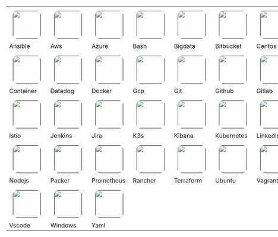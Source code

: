 <!-- LOGOS START -->
<div style="text-align: center; display: inline-block; background-color: #lightblue">

|    |    |    |    |    |    |    |    |    |    | 
| --- | --- | --- | --- | --- | --- | --- | --- | --- | --- | 
|<a href=""><img src="../resources/images/logos/logos_ansible.svg" style="border-radius: 20px; padding: 10px; width:75px;height:75px;"/></a><br/> Ansible |<a href=""><img src="../resources/images/logos/logos_aws.svg" style="border-radius: 20px; padding: 10px; width:75px;height:75px;"/></a><br/> Aws |<a href=""><img src="../resources/images/logos/logos_azure.svg" style="border-radius: 20px; padding: 10px; width:75px;height:75px;"/></a><br/> Azure |<a href=""><img src="../resources/images/logos/logos_bash.svg" style="border-radius: 20px; padding: 10px; width:75px;height:75px;"/></a><br/> Bash |<a href=""><img src="../resources/images/logos/logos_bigdata.svg" style="border-radius: 20px; padding: 10px; width:75px;height:75px;"/></a><br/> Bigdata |<a href=""><img src="../resources/images/logos/logos_bitbucket.svg" style="border-radius: 20px; padding: 10px; width:75px;height:75px;"/></a><br/> Bitbucket |<a href=""><img src="../resources/images/logos/logos_centos.svg" style="border-radius: 20px; padding: 10px; width:75px;height:75px;"/></a><br/> Centos |<a href=""><img src="../resources/images/logos/logos_cicd.svg" style="border-radius: 20px; padding: 10px; width:75px;height:75px;"/></a><br/> Cicd |<a href=""><img src="../resources/images/logos/logos_circleci.svg" style="border-radius: 20px; padding: 10px; width:75px;height:75px;"/></a><br/> Circleci |<a href=""><img src="../resources/images/logos/logos_consul.svg" style="border-radius: 20px; padding: 10px; width:75px;height:75px;"/></a><br/> Consul |
<a href=""><img src="../resources/images/logos/logos_container.svg" style="border-radius: 20px; padding: 10px; width:75px;height:75px;"/></a><br/> Container |<a href=""><img src="../resources/images/logos/logos_datadog.svg" style="border-radius: 20px; padding: 10px; width:75px;height:75px;"/></a><br/> Datadog |<a href=""><img src="../resources/images/logos/logos_docker.svg" style="border-radius: 20px; padding: 10px; width:75px;height:75px;"/></a><br/> Docker |<a href=""><img src="../resources/images/logos/logos_gcp.svg" style="border-radius: 20px; padding: 10px; width:75px;height:75px;"/></a><br/> Gcp |<a href=""><img src="../resources/images/logos/logos_git.svg" style="border-radius: 20px; padding: 10px; width:75px;height:75px;"/></a><br/> Git |<a href=""><img src="../resources/images/logos/logos_github.svg" style="border-radius: 20px; padding: 10px; width:75px;height:75px;"/></a><br/> Github |<a href=""><img src="../resources/images/logos/logos_gitlab.svg" style="border-radius: 20px; padding: 10px; width:75px;height:75px;"/></a><br/> Gitlab |<a href=""><img src="../resources/images/logos/logos_go.svg" style="border-radius: 20px; padding: 10px; width:75px;height:75px;"/></a><br/> Go |<a href=""><img src="../resources/images/logos/logos_grafana.svg" style="border-radius: 20px; padding: 10px; width:75px;height:75px;"/></a><br/> Grafana |<a href=""><img src="../resources/images/logos/logos_helm.svg" style="border-radius: 20px; padding: 10px; width:75px;height:75px;"/></a><br/> Helm |
<a href=""><img src="../resources/images/logos/logos_istio.svg" style="border-radius: 20px; padding: 10px; width:75px;height:75px;"/></a><br/> Istio |<a href=""><img src="../resources/images/logos/logos_jenkins.svg" style="border-radius: 20px; padding: 10px; width:75px;height:75px;"/></a><br/> Jenkins |<a href=""><img src="../resources/images/logos/logos_jira.svg" style="border-radius: 20px; padding: 10px; width:75px;height:75px;"/></a><br/> Jira |<a href=""><img src="../resources/images/logos/logos_k3s.svg" style="border-radius: 20px; padding: 10px; width:75px;height:75px;"/></a><br/> K3s |<a href=""><img src="../resources/images/logos/logos_kibana.svg" style="border-radius: 20px; padding: 10px; width:75px;height:75px;"/></a><br/> Kibana |<a href=""><img src="../resources/images/logos/logos_kubernetes.svg" style="border-radius: 20px; padding: 10px; width:75px;height:75px;"/></a><br/> Kubernetes |<a href=""><img src="../resources/images/logos/logos_linkedIn.svg" style="border-radius: 20px; padding: 10px; width:75px;height:75px;"/></a><br/> LinkedIn |<a href=""><img src="../resources/images/logos/logos_linux.svg" style="border-radius: 20px; padding: 10px; width:75px;height:75px;"/></a><br/> Linux |<a href=""><img src="../resources/images/logos/logos_logstash.svg" style="border-radius: 20px; padding: 10px; width:75px;height:75px;"/></a><br/> Logstash |<a href=""><img src="../resources/images/logos/logos_markdown.svg" style="border-radius: 20px; padding: 10px; width:75px;height:75px;"/></a><br/> Markdown |
<a href=""><img src="../resources/images/logos/logos_nodejs.svg" style="border-radius: 20px; padding: 10px; width:75px;height:75px;"/></a><br/> Nodejs |<a href=""><img src="../resources/images/logos/logos_packer.svg" style="border-radius: 20px; padding: 10px; width:75px;height:75px;"/></a><br/> Packer |<a href=""><img src="../resources/images/logos/logos_prometheus.svg" style="border-radius: 20px; padding: 10px; width:75px;height:75px;"/></a><br/> Prometheus |<a href=""><img src="../resources/images/logos/logos_rancher.svg" style="border-radius: 20px; padding: 10px; width:75px;height:75px;"/></a><br/> Rancher |<a href=""><img src="../resources/images/logos/logos_terraform.svg" style="border-radius: 20px; padding: 10px; width:75px;height:75px;"/></a><br/> Terraform |<a href=""><img src="../resources/images/logos/logos_ubuntu.svg" style="border-radius: 20px; padding: 10px; width:75px;height:75px;"/></a><br/> Ubuntu |<a href=""><img src="../resources/images/logos/logos_vagrant.svg" style="border-radius: 20px; padding: 10px; width:75px;height:75px;"/></a><br/> Vagrant |<a href=""><img src="../resources/images/logos/logos_vault.svg" style="border-radius: 20px; padding: 10px; width:75px;height:75px;"/></a><br/> Vault |<a href=""><img src="../resources/images/logos/logos_vercel.svg" style="border-radius: 20px; padding: 10px; width:75px;height:75px;"/></a><br/> Vercel |<a href=""><img src="../resources/images/logos/logos_vim.svg" style="border-radius: 20px; padding: 10px; width:75px;height:75px;"/></a><br/> Vim |
<a href=""><img src="../resources/images/logos/logos_vscode.svg" style="border-radius: 20px; padding: 10px; width:75px;height:75px;"/></a><br/> Vscode |<a href=""><img src="../resources/images/logos/logos_windows.svg" style="border-radius: 20px; padding: 10px; width:75px;height:75px;"/></a><br/> Windows |<a href=""><img src="../resources/images/logos/logos_yaml.svg" style="border-radius: 20px; padding: 10px; width:75px;height:75px;"/></a><br/> Yaml | | | | | | | |
</div>

<!-- LOGOS END -->
